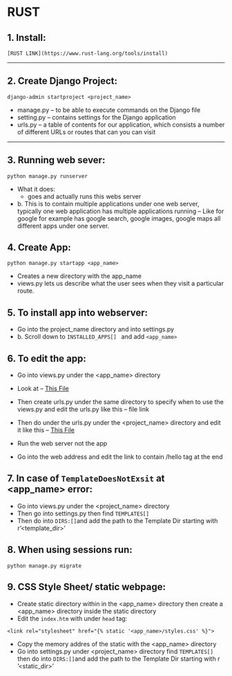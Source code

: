 # **RUST**

## 1.  Install: 

```
[RUST LINK](https://www.rust-lang.org/tools/install)
```
***

## 2. Create Django Project:

```
django-admin startproject <project_name>
```

* manage.py – to be able to execute commands on the Django file
* setting.py – contains settings for the Django application
* urls.py – a table of contents for our application, which consists a number of different URLs or routes that can you can visit
***

## 3. Running web sever:
```
python manage.py runserver
```
* What it does: 
  * goes and actually runs this webs server
* b.	This is to  contain multiple applications under one web server, typically one web application has multiple applications running – Like for google for example has google search, google images, google maps all different apps under one server.


## 4. Create App:
```
python manage.py startapp <app_name>
``` 
* Creates a new directory with the app_name
* views.py lets us describe what the user sees when they visit a particular route.

## 5. To install app into webserver:
* Go into the project_name directory and into settings.py 
* b.	Scroll down to `INSTALLED_APPS[] ` and add `<app_name>`

## 6.	To edit the app:
* Go into views.py under the <app_name> directory 
* Look at – [This File](https://github.com/MaySur/Summer2022/blob/master/django/first/hello/urls.py)
* Then create urls.py under the same directory to specify when to use the views.py and edit the urls.py like this – file link
*	Then do under the urls.py under the <project_name> directory and edit it like this – [This File](https://github.com/MaySur/Summer2022/blob/master/django/first/first/urls.py)

*	Run the web server not the app
*	Go into the web address and edit the link to contain /hello tag at the end 

## 7.	In case of `TemplateDoesNotExsit` at <app_name> error:
* Go into views.py under the <project_name> directory 
* Then go into settings.py then find `TEMPLATES[]`
*	Then do into `DIRS:[]`and add the path to the Template Dir starting with r’<template_dir>’

## 8.	When using sessions run:
```
python manage.py migrate
``` 

## 9.	CSS Style Sheet/ static webpage:
* Create static directory within in the <app_name> directory then create a <app_name> directory inside the static directory
* Edit the `index.htm` with under `head` tag:
```
<link rel="stylesheet" href="{% static '<app_name>/styles.css' %}">
```  
* Copy the memory addres of the static with the <app_name> directory
* Go into settings.py under <project_name> directory find `TEMPLATES[]` then do into `DIRS:[]`and add the path to the Template Dir starting with r ’<static_dir>’





